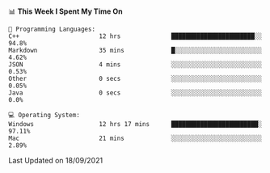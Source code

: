
<!--START_SECTION:waka-->
📊 **This Week I Spent My Time On** 

```text
💬 Programming Languages: 
C++                      12 hrs              ███████████████████████░░   94.8% 
Markdown                 35 mins             █░░░░░░░░░░░░░░░░░░░░░░░░   4.62% 
JSON                     4 mins              ░░░░░░░░░░░░░░░░░░░░░░░░░   0.53% 
Other                    0 secs              ░░░░░░░░░░░░░░░░░░░░░░░░░   0.05% 
Java                     0 secs              ░░░░░░░░░░░░░░░░░░░░░░░░░   0.0%

💻 Operating System: 
Windows                  12 hrs 17 mins      ████████████████████████░   97.11% 
Mac                      21 mins             ░░░░░░░░░░░░░░░░░░░░░░░░░   2.89%

```


 Last Updated on 18/09/2021
<!--END_SECTION:waka-->
